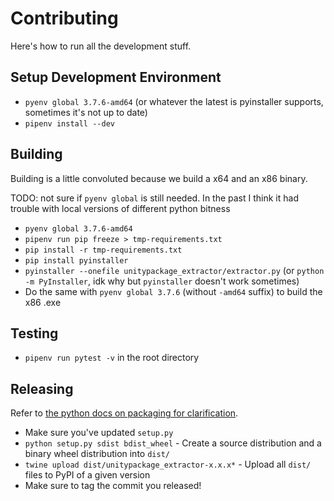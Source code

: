 # Contributing

Here's how to run all the development stuff.

## Setup Development Environment
* `pyenv global 3.7.6-amd64` (or whatever the latest is pyinstaller supports, sometimes it's not up to date)
* `pipenv install --dev`

## Building

Building is a little convoluted because we build a x64 and an x86 binary.

TODO: not sure if `pyenv global` is still needed. In the past I think it had trouble with local versions of different python bitness

* `pyenv global 3.7.6-amd64`
* `pipenv run pip freeze > tmp-requirements.txt`
* `pip install -r tmp-requirements.txt`
* `pip install pyinstaller`
* `pyinstaller --onefile unitypackage_extractor/extractor.py` (or `python -m PyInstaller`, idk why but `pyinstaller` doesn't work sometimes)
* Do the same with `pyenv global 3.7.6` (without `-amd64` suffix) to build the x86 .exe

## Testing
* `pipenv run pytest -v` in the root directory

## Releasing
Refer to [the python docs on packaging for clarification](https://packaging.python.org/tutorials/packaging-projects/).
* Make sure you've updated `setup.py`
* `python setup.py sdist bdist_wheel` - Create a source distribution and a binary wheel distribution into `dist/`
* `twine upload dist/unitypackage_extractor-x.x.x*` - Upload all `dist/` files to PyPI of a given version
* Make sure to tag the commit you released!